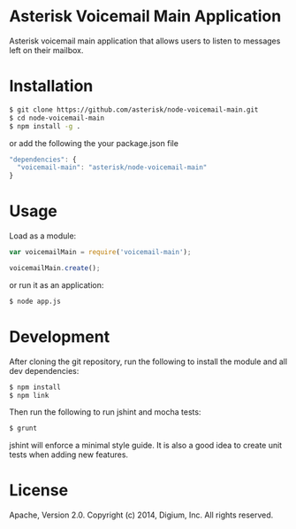 # Asterisk Voicemail Main Application

Asterisk voicemail main application that allows users to listen to messages left on their mailbox.

# Installation

```bash
$ git clone https://github.com/asterisk/node-voicemail-main.git
$ cd node-voicemail-main
$ npm install -g .
```

or add the following the your package.json file

```JavaScript
"dependencies": {
  "voicemail-main": "asterisk/node-voicemail-main"
}
```

# Usage

Load as a module:

```JavaScript
var voicemailMain = require('voicemail-main');

voicemailMain.create();
```

or run it as an application:

```bash
$ node app.js
```

# Development

After cloning the git repository, run the following to install the module and all dev dependencies:

```bash
$ npm install
$ npm link
```

Then run the following to run jshint and mocha tests:

```bash
$ grunt
```

jshint will enforce a minimal style guide. It is also a good idea to create unit tests when adding new features.

# License

Apache, Version 2.0. Copyright (c) 2014, Digium, Inc. All rights reserved.

